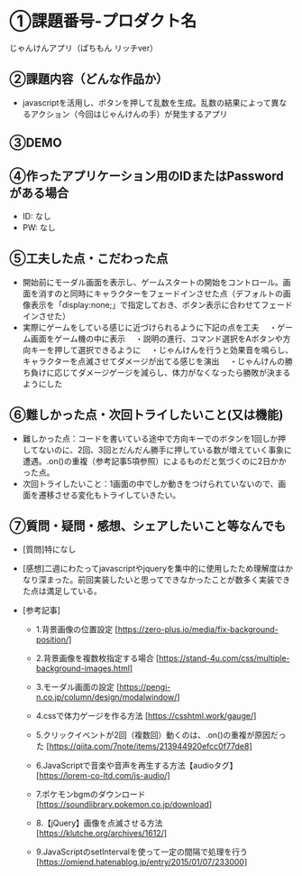 # ①課題番号-プロダクト名

じゃんけんアプリ（ぱちもん リッチver）

## ②課題内容（どんな作品か）

- javascriptを活用し、ボタンを押して乱数を生成。乱数の結果によって異なるアクション（今回はじゃんけんの手）が発生するアプリ

## ③DEMO



## ④作ったアプリケーション用のIDまたはPasswordがある場合

- ID: なし
- PW: なし

## ⑤工夫した点・こだわった点

- 開始前にモーダル画面を表示し、ゲームスタートの開始をコントロール。画面を消すのと同時にキャラクターをフェードインさせた点（デフォルトの画像表示を「display:none;」で指定しておき、ボタン表示に合わせてフェードインさせた）
- 実際にゲームをしている感じに近づけられるように下記の点を工夫
　・ゲーム画面をゲーム機の中に表示
　・説明の進行、コマンド選択をAボタンや方向キーを押して選択できるように
　・じゃんけんを行うと効果音を鳴らし、キャラクターを点滅させてダメージが出てる感じを演出
　・じゃんけんの勝ち負けに応じてダメージゲージを減らし、体力がなくなったら勝敗が決まるようにした


## ⑥難しかった点・次回トライしたいこと(又は機能)

- 難しかった点：コードを書いている途中で方向キーでのボタンを1回しか押してないのに、2回、3回とだんだん勝手に押している数が増えていく事象に遭遇。.on()の重複（参考記事5項参照）によるものだと気づくのに2日かかった点。
- 次回トライしたいこと：1画面の中でしか動きをつけられていないので、画面を遷移させる変化もトライしていきたい。


## ⑦質問・疑問・感想、シェアしたいこと等なんでも

- [質問]特になし


- [感想]二週にわたってjavascriptやjqueryを集中的に使用したため理解度はかなり深まった。前回実装したいと思ってできなかったことが数多く実装できた点は満足している。


- [参考記事]
  - 1.背景画像の位置設定
   [https://zero-plus.io/media/fix-background-position/]
    
  - 2.背景画像を複数枚指定する場合
   [https://stand-4u.com/css/multiple-background-images.html]

  - 3.モーダル画面の設定
   [https://pengi-n.co.jp/column/design/modalwindow/]

  - 4.cssで体力ゲージを作る方法
   [https://csshtml.work/gauge/]

  - 5.クリックイベントが2回（複数回）動くのは、.on()の重複が原因だった
   [https://qiita.com/7note/items/213944920efcc0f77de8]

  - 6.JavaScriptで音楽や音声を再生する方法【audioタグ】
   [https://lorem-co-ltd.com/js-audio/]

  - 7.ポケモンbgmのダウンロード
   [https://soundlibrary.pokemon.co.jp/download]

  - 8.【jQuery】画像を点滅させる方法
   [https://klutche.org/archives/1612/]

  - 9.JavaScriptのsetIntervalを使って一定の間隔で処理を行う
   [https://omiend.hatenablog.jp/entry/2015/01/07/233000]
    